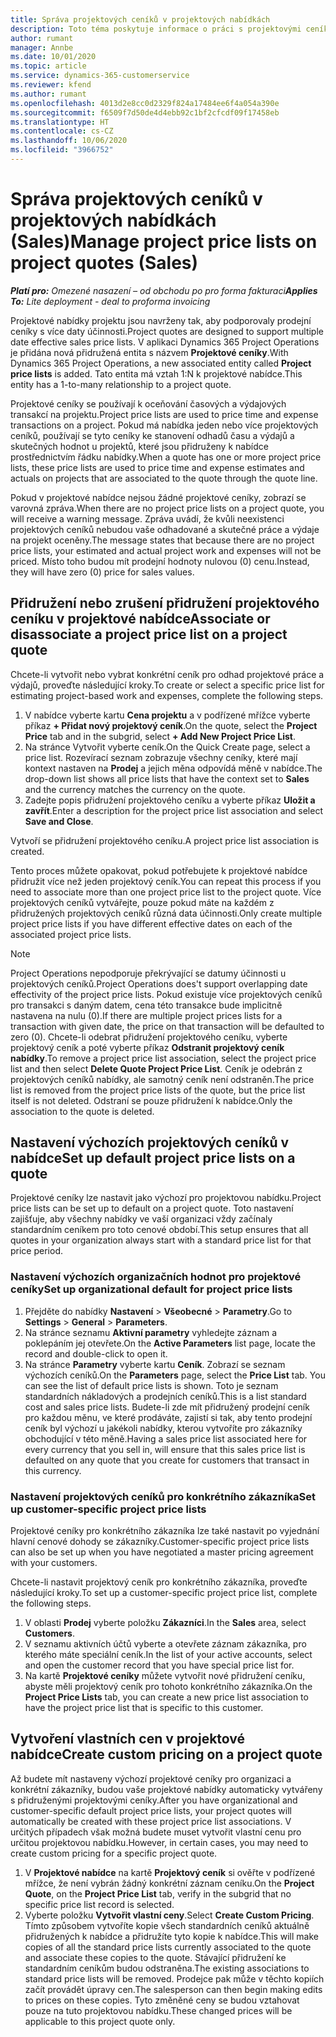 ```yaml
---
title: Správa projektových ceníků v projektových nabídkách
description: Toto téma poskytuje informace o práci s projektovými ceníky v nabídkách. (Sales)
author: rumant
manager: Annbe
ms.date: 10/01/2020
ms.topic: article
ms.service: dynamics-365-customerservice
ms.reviewer: kfend
ms.author: rumant
ms.openlocfilehash: 4013d2e8cc0d2329f824a17484ee6f4a054a390e
ms.sourcegitcommit: f6509f7d50de4d4ebb92c1bf2cfcdf09f17458eb
ms.translationtype: HT
ms.contentlocale: cs-CZ
ms.lasthandoff: 10/06/2020
ms.locfileid: "3966752"
---
```

# <a name="manage-project-price-lists-on-project-quotes-sales"></a><span data-ttu-id="f6104-104">Správa projektových ceníků v projektových nabídkách (Sales)</span><span class="sxs-lookup"><span data-stu-id="f6104-104">Manage project price lists on project quotes (Sales)</span></span>

<span data-ttu-id="f6104-105">_**Platí pro:** Omezené nasazení – od obchodu po pro forma fakturaci_</span><span class="sxs-lookup"><span data-stu-id="f6104-105">_**Applies To:** Lite deployment - deal to proforma invoicing_</span></span>

<span data-ttu-id="f6104-106">Projektové nabídky projektu jsou navrženy tak, aby podporovaly prodejní ceníky s více daty účinnosti.</span><span class="sxs-lookup"><span data-stu-id="f6104-106">Project quotes are designed to support multiple date effective sales price lists.</span></span> <span data-ttu-id="f6104-107">V aplikaci Dynamics 365 Project Operations je přidána nová přidružená entita s názvem **Projektové ceníky**.</span><span class="sxs-lookup"><span data-stu-id="f6104-107">With Dynamics 365 Project Operations, a new associated entity called **Project price lists** is added.</span></span> <span data-ttu-id="f6104-108">Tato entita má vztah 1:N k projektové nabídce.</span><span class="sxs-lookup"><span data-stu-id="f6104-108">This entity has a 1-to-many relationship to a project quote.</span></span>

<span data-ttu-id="f6104-109">Projektové ceníky se používají k oceňování časových a výdajových transakcí na projektu.</span><span class="sxs-lookup"><span data-stu-id="f6104-109">Project price lists are used to price time and expense transactions on a project.</span></span> <span data-ttu-id="f6104-110">Pokud má nabídka jeden nebo více projektových ceníků, používají se tyto ceníky ke stanovení odhadů času a výdajů a skutečných hodnot u projektů, které jsou přidruženy k nabídce prostřednictvím řádku nabídky.</span><span class="sxs-lookup"><span data-stu-id="f6104-110">When a quote has one or more project price lists, these price lists are used to price time and expense estimates and actuals on projects that are associated to the quote through the quote line.</span></span>

<span data-ttu-id="f6104-111">Pokud v projektové nabídce nejsou žádné projektové ceníky, zobrazí se varovná zpráva.</span><span class="sxs-lookup"><span data-stu-id="f6104-111">When there are no project price lists on a project quote, you will receive a warning message.</span></span> <span data-ttu-id="f6104-112">Zpráva uvádí, že kvůli neexistenci projektových ceníků nebudou vaše odhadované a skutečné práce a výdaje na projekt oceněny.</span><span class="sxs-lookup"><span data-stu-id="f6104-112">The message states that because there are no project price lists, your estimated and actual project work and expenses will not be priced.</span></span> <span data-ttu-id="f6104-113">Místo toho budou mít prodejní hodnoty nulovou (0) cenu.</span><span class="sxs-lookup"><span data-stu-id="f6104-113">Instead, they will have zero (0) price for sales values.</span></span>

## <a name="associate-or-disassociate-a-project-price-list-on-a-project-quote"></a><span data-ttu-id="f6104-114">Přidružení nebo zrušení přidružení projektového ceníku v projektové nabídce</span><span class="sxs-lookup"><span data-stu-id="f6104-114">Associate or disassociate a project price list on a project quote</span></span>

<span data-ttu-id="f6104-115">Chcete-li vytvořit nebo vybrat konkrétní ceník pro odhad projektové práce a výdajů, proveďte následující kroky.</span><span class="sxs-lookup"><span data-stu-id="f6104-115">To create or select a specific price list for estimating project-based work and expenses, complete the following steps.</span></span>

1. <span data-ttu-id="f6104-116">V nabídce vyberte kartu **Cena projektu** a v podřízené mřížce vyberte příkaz **+ Přidat nový projektový ceník**.</span><span class="sxs-lookup"><span data-stu-id="f6104-116">On the quote, select the **Project Price** tab and in the subgrid, select **+ Add New Project Price List**.</span></span>
2. <span data-ttu-id="f6104-117">Na stránce Vytvořit vyberte ceník.</span><span class="sxs-lookup"><span data-stu-id="f6104-117">On the Quick Create page, select a price list.</span></span> <span data-ttu-id="f6104-118">Rozevírací seznam zobrazuje všechny ceníky, které mají kontext nastaven na **Prodej** a jejich měna odpovídá měně v nabídce.</span><span class="sxs-lookup"><span data-stu-id="f6104-118">The drop-down list shows all price lists that have the context set to **Sales** and the currency matches the currency on the quote.</span></span>
4. <span data-ttu-id="f6104-119">Zadejte popis přidružení projektového ceníku a vyberte příkaz **Uložit a zavřít**.</span><span class="sxs-lookup"><span data-stu-id="f6104-119">Enter a description for the project price list association and select **Save and Close**.</span></span>

<span data-ttu-id="f6104-120">Vytvoří se přidružení projektového ceníku.</span><span class="sxs-lookup"><span data-stu-id="f6104-120">A project price list association is created.</span></span>

<span data-ttu-id="f6104-121">Tento proces můžete opakovat, pokud potřebujete k projektové nabídce přidružit více než jeden projektový ceník.</span><span class="sxs-lookup"><span data-stu-id="f6104-121">You can repeat this process if you need to associate more than one project price list to the project quote.</span></span> <span data-ttu-id="f6104-122">Více projektových ceníků vytvářejte, pouze pokud máte na každém z přidružených projektových ceníků různá data účinnosti.</span><span class="sxs-lookup"><span data-stu-id="f6104-122">Only create multiple project price lists if you have different effective dates on each of the associated project price lists.</span></span>

> [!NOTE]
> <span data-ttu-id="f6104-123">Project Operations nepodporuje překrývající se datumy účinnosti u projektových ceníků.</span><span class="sxs-lookup"><span data-stu-id="f6104-123">Project Operations does't support overlapping date effectivity of the project price lists.</span></span> <span data-ttu-id="f6104-124">Pokud existuje více projektových ceníků pro transakci s daným datem, cena této transakce bude implicitně nastavena na nulu (0).</span><span class="sxs-lookup"><span data-stu-id="f6104-124">If there are multiple project prices lists for a transaction with given date, the price on that transaction will be defaulted to zero (0).</span></span>
<span data-ttu-id="f6104-125">Chcete-li odebrat přidružení projektového ceníku, vyberte projektový ceník a poté vyberte příkaz **Odstranit projektový ceník nabídky**.</span><span class="sxs-lookup"><span data-stu-id="f6104-125">To remove a project price list association, select the project price list and then select **Delete Quote Project Price List**.</span></span> <span data-ttu-id="f6104-126">Ceník je odebrán z projektových ceníků nabídky, ale samotný ceník není odstraněn.</span><span class="sxs-lookup"><span data-stu-id="f6104-126">The price list is removed from the project price lists of the quote, but the price list itself is not deleted.</span></span> <span data-ttu-id="f6104-127">Odstraní se pouze přidružení k nabídce.</span><span class="sxs-lookup"><span data-stu-id="f6104-127">Only the association to the quote is deleted.</span></span>

## <a name="set-up-default-project-price-lists-on-a-quote"></a><span data-ttu-id="f6104-128">Nastavení výchozích projektových ceníků v nabídce</span><span class="sxs-lookup"><span data-stu-id="f6104-128">Set up default project price lists on a quote</span></span>

<span data-ttu-id="f6104-129">Projektové ceníky lze nastavit jako výchozí pro projektovou nabídku.</span><span class="sxs-lookup"><span data-stu-id="f6104-129">Project price lists can be set up to default on a project quote.</span></span> <span data-ttu-id="f6104-130">Toto nastavení zajišťuje, aby všechny nabídky ve vaší organizaci vždy začínaly standardním ceníkem pro toto cenové období.</span><span class="sxs-lookup"><span data-stu-id="f6104-130">This setup ensures that all quotes in your organization always start with a standard price list for that price period.</span></span>

### <a name="set-up-organizational-default-for-project-price-lists"></a><span data-ttu-id="f6104-131">Nastavení výchozích organizačních hodnot pro projektové ceníky</span><span class="sxs-lookup"><span data-stu-id="f6104-131">Set up organizational default for project price lists</span></span>

1. <span data-ttu-id="f6104-132">Přejděte do nabídky **Nastavení** > **Všeobecné** > **Parametry**.</span><span class="sxs-lookup"><span data-stu-id="f6104-132">Go to **Settings** > **General** > **Parameters**.</span></span>
2. <span data-ttu-id="f6104-133">Na stránce seznamu **Aktivní parametry** vyhledejte záznam a poklepáním jej otevřete.</span><span class="sxs-lookup"><span data-stu-id="f6104-133">On the **Active Parameters** list page, locate the record and double-click to open it.</span></span> 
3. <span data-ttu-id="f6104-134">Na stránce **Parametry** vyberte kartu **Ceník**. Zobrazí se seznam výchozích ceníků.</span><span class="sxs-lookup"><span data-stu-id="f6104-134">On the **Parameters** page, select the **Price List** tab. You can see the list of default price lists is shown.</span></span> <span data-ttu-id="f6104-135">Toto je seznam standardních nákladových a prodejních ceníků.</span><span class="sxs-lookup"><span data-stu-id="f6104-135">This is a list standard cost and sales price lists.</span></span> <span data-ttu-id="f6104-136">Budete-li zde mít přidružený prodejní ceník pro každou měnu, ve které prodáváte, zajistí si tak, aby tento prodejní ceník byl výchozí u jakékoli nabídky, kterou vytvoříte pro zákazníky obchodující v této měně.</span><span class="sxs-lookup"><span data-stu-id="f6104-136">Having a sales price list associated here for every currency that you sell in, will ensure that this sales price list is defaulted on any quote that you create for customers that transact in this currency.</span></span>

### <a name="set-up-customer-specific-project-price-lists"></a><span data-ttu-id="f6104-137">Nastavení projektových ceníků pro konkrétního zákazníka</span><span class="sxs-lookup"><span data-stu-id="f6104-137">Set up customer-specific project price lists</span></span>

<span data-ttu-id="f6104-138">Projektové ceníky pro konkrétního zákazníka lze také nastavit po vyjednání hlavní cenové dohody se zákazníky.</span><span class="sxs-lookup"><span data-stu-id="f6104-138">Customer-specific project price lists can also be set up when you have negotiated a master pricing agreement with your customers.</span></span>

<span data-ttu-id="f6104-139">Chcete-li nastavit projektový ceník pro konkrétního zákazníka, proveďte následující kroky.</span><span class="sxs-lookup"><span data-stu-id="f6104-139">To set up a customer-specific project price list, complete the following steps.</span></span>

1. <span data-ttu-id="f6104-140">V oblasti **Prodej** vyberte položku **Zákazníci**.</span><span class="sxs-lookup"><span data-stu-id="f6104-140">In the **Sales** area, select **Customers**.</span></span>
2. <span data-ttu-id="f6104-141">V seznamu aktivních účtů vyberte a otevřete záznam zákazníka, pro kterého máte speciální ceník.</span><span class="sxs-lookup"><span data-stu-id="f6104-141">In the list of your active accounts, select and open the customer record that you have special price list for.</span></span>
3. <span data-ttu-id="f6104-142">Na kartě **Projektové ceníky** můžete vytvořit nové přidružení ceníku, abyste měli projektový ceník pro tohoto konkrétního zákazníka.</span><span class="sxs-lookup"><span data-stu-id="f6104-142">On the **Project Price Lists** tab, you can create a new price list association to have the project price list that is specific to this customer.</span></span>

## <a name="create-custom-pricing-on-a-project-quote"></a><span data-ttu-id="f6104-143">Vytvoření vlastních cen v projektové nabídce</span><span class="sxs-lookup"><span data-stu-id="f6104-143">Create custom pricing on a project quote</span></span>

<span data-ttu-id="f6104-144">Až budete mít nastaveny výchozí projektové ceníky pro organizaci a konkrétní zákazníky, budou vaše projektové nabídky automaticky vytvářeny s přidruženými projektovými ceníky.</span><span class="sxs-lookup"><span data-stu-id="f6104-144">After you have organizational and customer-specific default project price lists, your project quotes will automatically be created with these project price list associations.</span></span> <span data-ttu-id="f6104-145">V určitých případech však možná budete muset vytvořit vlastní cenu pro určitou projektovou nabídku.</span><span class="sxs-lookup"><span data-stu-id="f6104-145">However, in certain cases, you may need to create custom pricing for a specific project quote.</span></span> 

1. <span data-ttu-id="f6104-146">V **Projektové nabídce** na kartě **Projektový ceník** si ověřte v podřízené mřížce, že není vybrán žádný konkrétní záznam ceníku.</span><span class="sxs-lookup"><span data-stu-id="f6104-146">On the **Project Quote**, on the **Project Price List** tab, verify in the subgrid that no specific price list record is selected.</span></span>
2. <span data-ttu-id="f6104-147">Vyberte položku **Vytvořit vlastní ceny**.</span><span class="sxs-lookup"><span data-stu-id="f6104-147">Select **Create Custom Pricing**.</span></span> <span data-ttu-id="f6104-148">Tímto způsobem vytvoříte kopie všech standardních ceníků aktuálně přidružených k nabídce a přidružíte tyto kopie k nabídce.</span><span class="sxs-lookup"><span data-stu-id="f6104-148">This will make copies of all the standard price lists currently associated to the quote and associate these copies to the quote.</span></span> <span data-ttu-id="f6104-149">Stávající přidružení ke standardním ceníkům budou odstraněna.</span><span class="sxs-lookup"><span data-stu-id="f6104-149">The existing associations to standard price lists will be removed.</span></span> <span data-ttu-id="f6104-150">Prodejce pak může v těchto kopiích začít provádět úpravy cen.</span><span class="sxs-lookup"><span data-stu-id="f6104-150">The salesperson can then begin making edits to prices on these copies.</span></span> <span data-ttu-id="f6104-151">Tyto změněné ceny se budou vztahovat pouze na tuto projektovou nabídku.</span><span class="sxs-lookup"><span data-stu-id="f6104-151">These changed prices will be applicable to this project quote only.</span></span>
